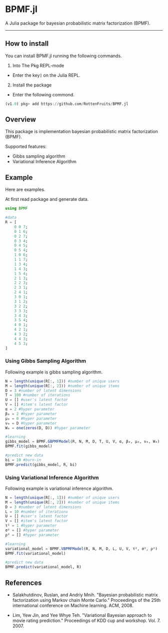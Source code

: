 # BPMF.jl

A Julia package for bayesian probabilistic matrix factorization (BPMF).

---
## How to install

You can install BPMF.jl running the following commands.

1. Into The Pkg REPL-mode

  - Enter the key`]` on the Julia REPL.

2. Install the package

  - Enter the following commond.

```julia
(v1.0) pkg> add https://github.com/RottenFruits/BPMF.jl
```


## Overview

This package is implementation bayesian probabilistic matrix factorization (BPMF).

Supported features:

- Gibbs sampling algorithm
- Variational Inference Algorithm

## Example

Here are examples.

At first read package and generate data.

```julia
using BPMF

#data
R = [
    0 0 7;
    0 1 6;
    0 2 7;
    0 3 4;
    0 4 5;
    0 5 4;
    1 0 6;
    1 1 7;
    1 3 4;
    1 4 3;
    1 5 4;
    2 1 3;
    2 2 3;
    2 3 1;
    2 4 1;
    3 0 1;
    3 1 2;
    3 2 2;
    3 3 3;
    3 4 3;
    3 5 4;
    4 0 1;
    4 2 1;
    4 3 2;
    4 4 3;
    4 5 3;
]
```

### Using Gibbs Sampling Algorithm

Following example is gibbs sampling algorithm.

```julia
N = length(unique(R[:, 1])) #number of unique users
M = length(unique(R[:, 2])) #number of unique items
D = 3 #number of latent dimensions
T = 100 #number of iterations
U = [] #user's latent factor
V = [] #item's latent factor
α = 2 #hyper parameter
β₀ = 2 #hyper parameter
μ₀ = 0 #hyper parameter
ν₀ = D #hyper parameter
W₀ = one(zeros(D, D)) #hyper parameter

#learning
gibbs_model = BPMF.GBPMFModel(R, N, M, D, T, U, V, α, β₀, μ₀, ν₀, W₀)
BPMF.fit(gibbs_model)

#predict new data
bi = 10 #burn-in
BPMF.predict(gibbs_model, R, bi)
```

### Using Variational Inference Algorithm

Following example is variational inference algorithm.

```julia
N = length(unique(R[:, 1])) #number of unique users
M = length(unique(R[:, 2])) #number of unique items
D = 3 #number of latent dimensions
L = 10 #number of iterations
U = [] #user's latent factor
V = [] #item's latent factor
τ² = 1 #hyper parameter
σ² = [] #hyper parameter
ρ² = [] #hyper parameter

#learning
variational_model = BPMF.VBPMFModel(R, N, M, D, L, U, V, τ², σ², ρ²)
BPMF.fit(variational_model)

#predict new data
BPMF.predict(variational_model, R)
```


## References


- Salakhutdinov, Ruslan, and Andriy Mnih. "Bayesian probabilistic matrix factorization using Markov chain Monte Carlo." Proceedings of the 25th international conference on Machine learning. ACM, 2008.

- Lim, Yew Jin, and Yee Whye Teh. "Variational Bayesian approach to movie rating prediction." Proceedings of KDD cup and workshop. Vol. 7. 2007.
